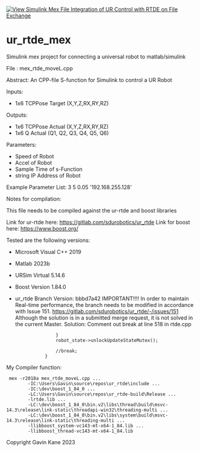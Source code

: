 [![View Simulink Mex File Integration of UR Control with RTDE on File Exchange](https://www.mathworks.com/matlabcentral/images/matlab-file-exchange.svg)](https://de.mathworks.com/matlabcentral/fileexchange/157111-simulink-mex-file-integration-of-ur-control-with-rtde)


# ur_rtde_mex
Simulink mex project for connecting a universal robot to matlab/simulink



 File : mex_rtde_moveL.cpp
 
 Abstract:
       An CPP-file S-function for Simulink to control a UR Robot
       
 Inputs: 
 * 1x6 <Double> TCPPose Target  (X,Y,Z,RX,RY,RZ)
 
 Outputs: 
 * 1x6 <Double> TCPPose Actual  (X,Y,Z,RX,RY,RZ)
 * 1x6 <Double> Q Actual  (Q1, Q2, Q3, Q4, Q5, Q6)
          
 Parameters:
 * <Double> Speed of Robot
 * <Double> Accel of Robot
 * <Double> Sample Time of s-Function
 * string IP Address of Robot
   
 Example Parameter List:     3 5 0.05 '192.168.255.128'

 Notes for compilation:
 
   This file needs to be compiled against the ur-rtde and boost libraries
   
   Link for ur-rtde here: https://gitlab.com/sdurobotics/ur_rtde
   Link for boost here:  https://www.boost.org/

   Tested are the following versions:
   * Microsoft Visual C++ 2019
   * Matlab 2023b
   * URSim Virtual 5.14.6
   * Boost Version 1.84.0
   * ur_rtde Branch Version: bbbd7a42
    IMPORTANT!!!!  In order to maintain Real-time performance, the branch needs to be modified in accordance with Issue 151. 
                             https://gitlab.com/sdurobotics/ur_rtde/-/issues/151
    Although the solution is in a submitted merge request, it is not solved in the current Master. Solution: Comment out break at line 518 in rtde.cpp

                        }
                        robot_state->unlockUpdateStateMutex();

                        //break;
                    }                             

 My Compiler function:
 
     mex -r2018a mex_rtde_moveL.cpp ...
            -IC:\Users\Gavin\source\repos\ur_rtde\include ...
            -IC:\dev\boost_1_84_0 ...
            -LC:\Users\Gavin\source\repos\ur_rtde-build\Release ...
            -lrtde.lib ...
            -LC:\dev\boost_1_84_0\bin.v2\libs\thread\build\msvc-14.3\release\link-static\threadapi-win32\threading-multi ...
            -LC:\dev\boost_1_84_0\bin.v2\libs\system\build\msvc-14.3\release\link-static\threading-multi ...
            -llibboost_system-vc143-mt-x64-1_84.lib ...
            -llibboost_thread-vc143-mt-x64-1_84.lib 


 Copyright Gavin Kane 2023

